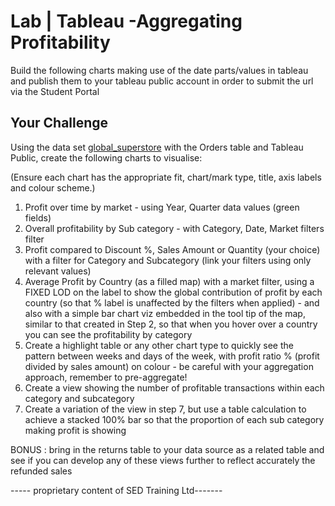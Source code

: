 
# Lab | Tableau -Aggregating Profitability

Build the following charts making use of the date parts/values in tableau and publish them to your tableau public account in order to submit the url via the Student Portal

## Your Challenge

Using the data set [global_superstore](https://github.com/student-IH-labs-and-stuff/BCNDATA1021/blob/main/Labs/Tableau/Global%20Superstore.xlsx) with the Orders table and Tableau Public, create the following charts to visualise:

(Ensure each chart has the appropriate fit, chart/mark type, title, axis labels and colour scheme.)


1. Profit over time by market - using Year, Quarter data values (green fields)
2. Overall profitability by Sub category - with Category, Date, Market filters filter 
3. Profit compared to Discount %, Sales Amount or Quantity (your choice) with a filter for Category and Subcategory (link your filters using only relevant values)
4. Average Profit by Country (as a filled map) with a market filter, using a FIXED LOD on the label to show the global contribution of profit by each country (so that % label is unaffected by the filters when applied)  - and also with a simple bar chart viz embedded in the tool tip of the map, similar to that created in Step 2, so that when you hover over a country you can see the profitability by category
6. Create a highlight table or any other chart type to quickly see the pattern between weeks and days of the week, with profit ratio % (profit divided by sales amount) on colour - be careful with your aggregation approach, remember to pre-aggregate! 
7. Create a view showing the number of profitable transactions within each category and subcategory
8. Create a variation of the view in step 7, but use a table calculation to achieve a stacked 100% bar so that the proportion of each sub category making profit is showing  

BONUS : bring in the returns table to your data source as a related table and see if you can develop any of these views further to reflect accurately the refunded sales 


----- proprietary content of SED Training Ltd-------
